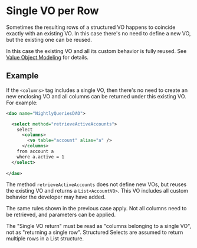 # Single VO per Row

Sometimes the resulting rows of a structured VO happens to coincide exactly with an existing VO. In this case
there's no need to define a new VO, but the existing one can be reused. 

In this case the existing VO and all its custom behavior is fully reused. See
[Value Object Modeling](../crud/value-object-modeling.md) for details.


## Example

If the `<columns>` tag includes a single VO, then there's no need to create an new enclosing VO and
all columns can be returned under this existing VO. For example:

```xml
<dao name="NightlyQueriesDAO">

  <select method="retrieveActiveAccounts">
    select
      <columns>
        <vo table="account" alias="a" />
      </columns>
    from account a
    where a.active = 1
  </select>
  
</dao>
```

The method `retrieveActiveAccounts` does not define new VOs, but reuses the existing VO and returns
a `List<AccountVO>`. This VO includes all custom behavior the developer may have added.

The same rules shown in the previous case apply. Not all columns need to be retrieved, and parameters can be applied.

The "Single VO return" must be read as "columns belonging to a single VO", not as "returning a single row". 
Structured Selects are assumed to return multiple rows in a List structure.

